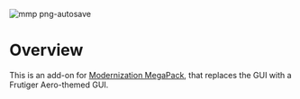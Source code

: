 ![mmp png-autosave](https://github.com/user-attachments/assets/c5fc8eae-5deb-448c-b36d-5cfb0f46c74c)

# Overview

This is an add-on for [Modernization MegaPack,](https://github.com/wyndchyme/mc3ds-modern) that replaces the GUI with a Frutiger Aero-themed GUI.
